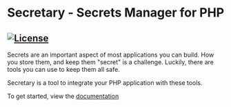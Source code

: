 # Secretary - Secrets Manager for PHP
[![License](https://poser.pugx.org/secretary/core/license)](https://github.com/secretary/php-core/blob/master/LICENSE)
---

Secrets are an important aspect of most applications you can build. How you store them, and keep them "secret" is a challenge.
Luckily, there are tools you can use to keep them all safe. 

Secretary is a tool to integrate your PHP application with these tools.

To get started, view the [documentation](https://github.com/secretary/php/tree/master/src/Core)

